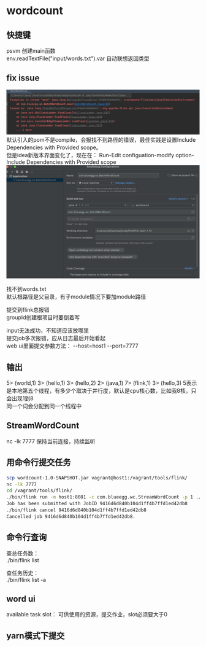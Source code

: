 # wordcount

## 快捷键

psvm  创建main函数  
env.readTextFile("input/words.txt").var 自动联想返回类型

## fix issue

![NoClassDefFoundError](../png/error-msg.png)  
默认引入的pom不是compile，会报找不到路径的错误，最佳实践是设置Include Dependencies with Provided scope。  
但是idea新版本界面变化了，现在在： Run-Edit configuation-modify option-Include Dependencies with Provided scope
![设置Provided scope](../png/set-provided.png)  

找不到words.txt  
默认根路径是父目录，有子module情况下要加module路径  

提交到flink总报错  
groupId创建根项目时要倒着写  
 
input无法成功，不知道应该放哪里  
提交job多次报错，应从日志最后开始看起  
web ui里面提交参数方法：  --host=host1 --port=7777  

## 输出

5> (world,1)
3> (hello,1)
3> (hello,2)
2> (java,1)
7> (flink,1)
3> (hello,3)
5表示是本地第五个线程，有多少个取决于并行度，默认是cpu核心数，比如我8核，只会出现1到8  
同一个词会分配到同一个线程中  

## StreamWordCount

nc -lk 7777 保持当前连接，持续监听  

## 用命令行提交任务

```bash
scp wordcount-1.0-SNAPSHOT.jar vagrant@host1:/vagrant/tools/flink/
nc -lk 7777
cd /vagrant/tools/flink/
./bin/flink run -m host1:8081 -c com.blueegg.wc.StreamWordCount -p 1 ./wordcount-1.0-SNAPSHOT.jar --host host1 --port 7777
Job has been submitted with JobID 9416d6d840b104d1ff4b7ffd1ed42db8
./bin/flink cancel 9416d6d840b104d1ff4b7ffd1ed42db8
Cancelled job 9416d6d840b104d1ff4b7ffd1ed42db8.
```

## 命令行查询

查总任务数：  
./bin/flink list  

查任务历史：  
./bin/flink list -a  

## word ui

available task slot： 可供使用的资源，提交作业，slot必须要大于0  

## yarn模式下提交


